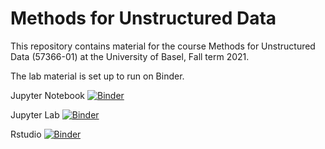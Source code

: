 # Methods for Unstructured Data

This repository contains material for the course Methods for Unstructured Data (57366-01) at the University of Basel, Fall term 2021.

The lab material is set up to run on Binder.

Jupyter Notebook [![Binder](https://mybinder.org/badge_logo.svg)](https://mybinder.org/v2/gh/hliebert/course-unstructured-data/master)

Jupyter Lab [![Binder](https://mybinder.org/badge_logo.svg)](https://mybinder.org/v2/gh/hliebert/course-unstructured-data/master?urlpath=lab)

Rstudio [![Binder](https://mybinder.org/badge_logo.svg)](https://mybinder.org/v2/gh/hliebert/course-unstructured-data/master?urlpath=rstudio)
